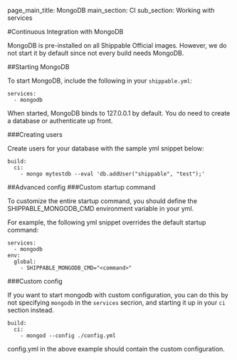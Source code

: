 page_main_title: MongoDB
main_section: CI
sub_section: Working with services

#Continuous Integration with MongoDB

MongoDB is pre-installed on all Shippable Official images. However, we do not start it by default since not every build needs MongoDB.

##Starting MongoDB

To start MongoDB, include the following in your `shippable.yml`:

```
services:
  - mongodb
```

When started, MongoDB binds to 127.0.0.1 by default. You do need to create a database or authenticate up front.

###Creating users

Create users for your database with the sample yml snippet below:

```
build:
  ci:
    - mongo mytestdb --eval 'db.addUser("shippable", "test");'

```

##Advanced config
###Custom startup command

To customize the entire startup command, you should define the SHIPPABLE_MONGODB_CMD environment variable in your yml.

For example, the following yml snippet overrides the default startup command:

```
services:
  - mongodb
env:
  global:
    - SHIPPABLE_MONGODB_CMD="<command>"
```

###Custom config

If you want to start mongodb with custom configuration, you can do this by not specifying `mongodb` in the `services` secrion, and starting it up in your `ci` section instead.

```
build:
  ci:
    - mongod --config ./config.yml

```
config.yml in the above example should contain the custom configuration.
